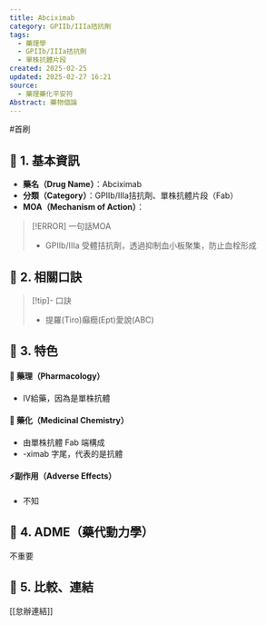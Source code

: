 ```yaml
---
title: Abciximab
category: GPIIb/IIIa拮抗劑
tags:
  - 藥理學
  - GPIIb/IIIa拮抗劑
  - 單株抗體片段
created: 2025-02-25
updated: 2025-02-27 16:21
source:
  - 藥理藥化平安符
Abstract: 藥物個論
---
```

#首刷
## 🔹 1. 基本資訊
- **藥名（Drug Name）**：Abciximab
- **分類（Category）**：GPIIb/IIIa拮抗劑、單株抗體片段（Fab）
- **MOA（Mechanism of Action）**：
> [!ERROR] 一句話MOA
> - GPIIb/IIIa 受體拮抗劑，透過抑制血小板聚集，防止血栓形成

## 🔹 2. 相關口訣
> [!tip]- 口訣
> - 提羅(Tiro)癲癇(Ept)愛說(ABC)

## 🔹 3. 特色
#### 🧪 藥理（Pharmacology）

- IV給藥，因為是單株抗體

#### 🧬 藥化（Medicinal Chemistry）
- 由單株抗體 Fab 端構成
- -ximab 字尾，代表的是抗體


#### ⚡副作用（Adverse Effects）
- 不知


## 🔹 4. ADME（藥代動力學）
 不重要
## 🔹 5. 比較、連結

[[怠辦連結]]